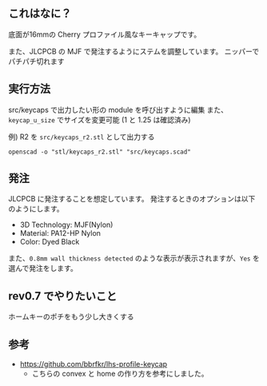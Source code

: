 ## これはなに？

底面が16mmの Cherry プロファイル風なキーキャップです。

また、JLCPCB の MJF で発注するようにステムを調整しています。
ニッパーでパチパチ切れます

## 実行方法

src/keycaps で出力したい形の module を呼び出すように編集
また、`keycap_u_size` でサイズを変更可能 (1 と 1.25 は確認済み)


例) R2 を `src/keycaps_r2.stl` として出力する

```
openscad -o "stl/keycaps_r2.stl" "src/keycaps.scad"
```

## 発注

JLCPCB に発注することを想定しています。
発注するときのオプションは以下のようにします。

* 3D Technology: MJF(Nylon)
* Material: PA12-HP Nylon
* Color: Dyed Black

また、`0.8mm wall thickness detected` のような表示が表示されますが、`Yes` を選んで発注をします。

## rev0.7 でやりたいこと

ホームキーのポチをもう少し大きくする

## 参考

* https://github.com/bbrfkr/lhs-profile-keycap
  * こちらの convex と home の作り方を参考にしました。
